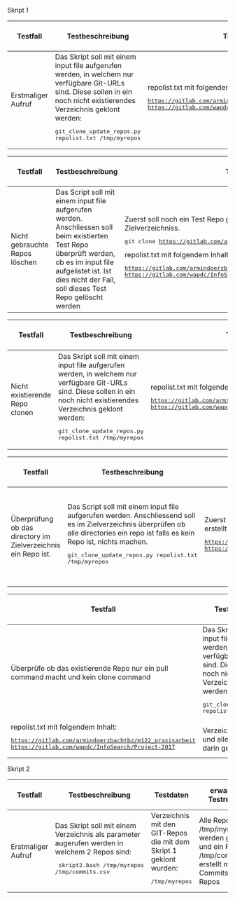 Skript 1

| Testfall | Testbeschreibung | Testdaten | erwartetes Testresultat | erhaltenes Testresultat | Tester | Testdatum und Teststatus |
|  - | - | - | - | - | - | - |
| Erstmaliger Aufruf | Das Skript soll mit einem input file aufgerufen werden, in welchem nur verfügbare Git-URLs sind. Diese sollen in ein noch nicht existierendes Verzeichnis geklont werden:<pre>git_clone_update_repos.py repolist.txt /tmp/myrepos</pre> | repolist.txt mit folgendem Inhalt:<pre>https://gitlab.com/armindoerzbachtbz/m122_praxisarbeit<br>https://gitlab.com/wapdc/InfoSearch/Project-2017</pre> | Verzeichnis wird erstellt und alle Repos werden darin geklont | | | |

| Testfall | Testbeschreibung | Testdaten | erwartetes Testresultat | erhaltenes Testresultat | Tester | Testdatum und Teststatus |
|  - | - | - | - | - | - | - |
|Nicht gebrauchte Repos löschen | Das Script soll mit einem input file aufgerufen werden. Anschliessen soll beim existierten Test Repo überprüft werden, ob es im input file aufgelistet ist. Ist dies nicht der Fall, soll dieses Test Repo gelöscht werden | Zuerst soll noch ein Test Repo geklont werden im gleichen Zielverzeichniss. <pre>git clone https://gitlab.com/armindoerzbachtbz/m122_projektarbeit.git </pre> repolist.txt mit folgendem Inhalt:<pre>https://gitlab.com/armindoerzbachtbz/m122_praxisarbeit<br>https://gitlab.com/wapdc/InfoSearch/Project-2017</pre> | Verzeichnis wird erstellt, alle Repos werden darin geklont und das zuerst geklonte Repo wird gelöscht.| | | |

| Testfall | Testbeschreibung | Testdaten | erwartetes Testresultat | erhaltenes Testresultat | Tester | Testdatum und Teststatus |
|  - | - | - | - | - | - | - |
| Nicht existierende Repo clonen | Das Skript soll mit einem input file aufgerufen werden, in welchem nur verfügbare Git-URLs sind. Diese sollen in ein noch nicht existierendes Verzeichnis geklont werden:<pre>git_clone_update_repos.py repolist.txt /tmp/myrepos</pre> | repolist.txt mit folgendem Inhalt:<pre>https://gitlab.com/armindoerzbachtbz/m122_praxisarbeit<br>https://gitlab.com/wapdc/InfoSearch/Project-2017</pre> | Verzeichnis wird erstellt und alle Repos werden darin geklont. Im log file sollte die Fehlermeldung stehen, dass das Repository nicht existiert stehen.| | | |

| Testfall | Testbeschreibung | Testdaten | erwartetes Testresultat | erhaltenes Testresultat | Tester | Testdatum und Teststatus |
|  - | - | - | - | - | - | - |
| Überprüfung ob das directory im Zielverzeichnis ein Repo ist. | Das Script soll mit einem input file aufgerufen werden. Anschliessend soll es im Zielverzeichnis überprüfen ob alle directories ein repo ist falls es kein Repo ist, nichts machen.<pre>git_clone_update_repos.py repolist.txt /tmp/myrepos</pre> | Zuerst soll ein neues directory im Zielverzeichnis erstellt werden. repolist.txt mit folgendem Inhalt:<pre>https://gitlab.com/armindoerzbachtbz/m122_praxisarbeit<br>https://gitlab.com/wapdc/InfoSearch/Project-2017</pre> | Verzeichnis wird erstellt und alle Repos werden darin geklont. Das erstellte directory ist immer noch vorhanden.| | | |

| Testfall | Testbeschreibung | Testdaten | erwartetes Testresultat | erhaltenes Testresultat | Tester | Testdatum und Teststatus |
|  - | - | - | - | - | - | - |
| Überprüfe ob das existierende Repo nur ein pull command macht und kein clone command | Das Skript soll mit einem input file aufgerufen werden, in welchem nur verfügbare Git-URLs sind. Diese sollen in ein noch nicht existierendes Verzeichnis geklont werden:<pre>git_clone_update_repos.py repolist.txt /tmp/myrepos</pre> | Zuerst muss das folgende Repository im Zielverzeichnis geklont werden <pre>git clone https://gitlab.com/armindoerzbachtbz/m122_praxisarbeit</pre>
repolist.txt mit folgendem Inhalt:<pre>https://gitlab.com/armindoerzbachtbz/m122_praxisarbeit<br>https://gitlab.com/wapdc/InfoSearch/Project-2017</pre> | Verzeichnis wird erstellt und alle Repos werden darin geklont | | | |


Skript 2

| Testfall | Testbeschreibung | Testdaten | erwartetes Testresultat | erhaltenes Testresultat | Tester | Testdatum und Teststatus |
|  - | - | - | - | - | - | - |
| Erstmaliger Aufruf | Das Skript soll mit einem Verzeichnis als parameter augerufen werden in welchem 2 Repos sind:<pre> skript2.bash /tmp/myrepos /tmp/commits.csv</pre> | Verzeichnis mit den GIT-Repos die mit dem Skript 1 geklont wurden:<pre>/tmp/myrepos</pre> | Alle Repos aus /tmp/myrepos werden gelesen und ein File /tmp/commits.csv erstellt mit allen Commits beider Repos | | | |
